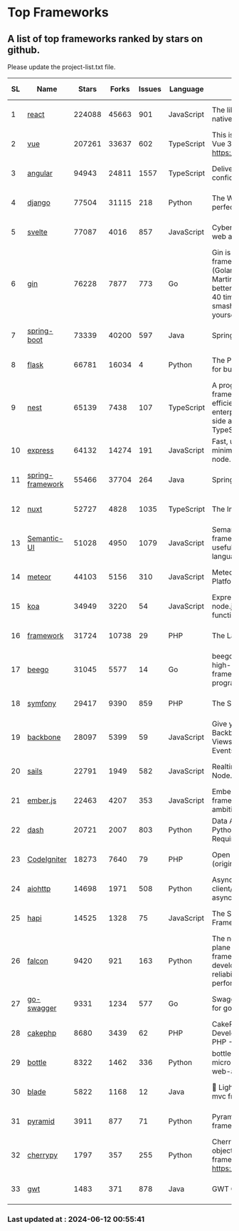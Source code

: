 # Top Frameworks
## A list of top frameworks ranked by stars on github.  
Please update the project-list.txt file.

| SL| Name  | Stars| Forks| Issues | Language | Description | Last Commit |
| --| ------| -----| ---- | ------ | -------- | ----------- | ----------- |
| 1 | [react](https://github.com/facebook/react) | 224088 | 45663 | 901 | JavaScript | The library for web and native user interfaces. | 2024-06-11 23:12:39 |
| 2 | [vue](https://github.com/vuejs/vue) | 207261 | 33637 | 602 | TypeScript | This is the repo for Vue 2. For Vue 3, go to https://github.com/vuejs/core | 2024-05-21 07:51:55 |
| 3 | [angular](https://github.com/angular/angular) | 94943 | 24811 | 1557 | TypeScript | Deliver web apps with confidence 🚀 | 2024-06-12 00:17:03 |
| 4 | [django](https://github.com/django/django) | 77504 | 31115 | 218 | Python | The Web framework for perfectionists with deadlines. | 2024-06-09 17:51:40 |
| 5 | [svelte](https://github.com/sveltejs/svelte) | 77087 | 4016 | 857 | JavaScript | Cybernetically enhanced web apps | 2024-06-11 15:00:27 |
| 6 | [gin](https://github.com/gin-gonic/gin) | 76228 | 7877 | 773 | Go | Gin is a HTTP web framework written in Go (Golang). It features a Martini-like API with much better performance -- up to 40 times faster. If you need smashing performance, get yourself some Gin. | 2024-06-06 09:10:03 |
| 7 | [spring-boot](https://github.com/spring-projects/spring-boot) | 73339 | 40200 | 597 | Java | Spring Boot | 2024-06-11 20:32:30 |
| 8 | [flask](https://github.com/pallets/flask) | 66781 | 16034 | 4 | Python | The Python micro framework for building web applications. | 2024-06-07 19:04:18 |
| 9 | [nest](https://github.com/nestjs/nest) | 65139 | 7438 | 107 | TypeScript | A progressive Node.js framework for building efficient, scalable, and enterprise-grade server-side applications with TypeScript/JavaScript 🚀 | 2024-06-11 10:51:32 |
| 10 | [express](https://github.com/expressjs/express) | 64132 | 14274 | 191 | JavaScript | Fast, unopinionated, minimalist web framework for node. | 2024-06-10 21:19:11 |
| 11 | [spring-framework](https://github.com/spring-projects/spring-framework) | 55466 | 37704 | 264 | Java | Spring Framework | 2024-06-11 17:34:41 |
| 12 | [nuxt](https://github.com/nuxt/nuxt) | 52727 | 4828 | 1035 | TypeScript | The Intuitive Vue Framework. | 2024-06-11 18:59:48 |
| 13 | [Semantic-UI](https://github.com/Semantic-Org/Semantic-UI) | 51028 | 4950 | 1079 | JavaScript | Semantic is a UI component framework based around useful principles from natural language. | 2023-01-11 17:05:32 |
| 14 | [meteor](https://github.com/meteor/meteor) | 44103 | 5156 | 310 | JavaScript | Meteor, the JavaScript App Platform | 2024-06-11 15:00:26 |
| 15 | [koa](https://github.com/koajs/koa) | 34949 | 3220 | 54 | JavaScript | Expressive middleware for node.js using ES2017 async functions | 2024-05-30 01:02:33 |
| 16 | [framework](https://github.com/laravel/framework) | 31724 | 10738 | 29 | PHP | The Laravel Framework. | 2024-06-11 19:10:39 |
| 17 | [beego](https://github.com/beego/beego) | 31045 | 5577 | 14 | Go | beego is an open-source, high-performance web framework for the Go programming language. | 2024-05-26 06:25:36 |
| 18 | [symfony](https://github.com/symfony/symfony) | 29417 | 9390 | 859 | PHP | The Symfony PHP framework | 2024-06-08 08:00:09 |
| 19 | [backbone](https://github.com/jashkenas/backbone) | 28097 | 5399 | 59 | JavaScript | Give your JS App some Backbone with Models, Views, Collections, and Events | 2024-03-06 23:22:47 |
| 20 | [sails](https://github.com/balderdashy/sails) | 22791 | 1949 | 582 | JavaScript | Realtime MVC Framework for Node.js | 2024-05-17 22:00:56 |
| 21 | [ember.js](https://github.com/emberjs/ember.js) | 22463 | 4207 | 353 | JavaScript | Ember.js - A JavaScript framework for creating ambitious web applications | 2024-06-11 18:00:35 |
| 22 | [dash](https://github.com/plotly/dash) | 20721 | 2007 | 803 | Python | Data Apps & Dashboards for Python. No JavaScript Required. | 2024-06-10 12:56:32 |
| 23 | [CodeIgniter](https://github.com/bcit-ci/CodeIgniter) | 18273 | 7640 | 79 | PHP | Open Source PHP Framework (originally from EllisLab) | 2024-03-20 03:51:42 |
| 24 | [aiohttp](https://github.com/aio-libs/aiohttp) | 14698 | 1971 | 508 | Python | Asynchronous HTTP client/server framework for asyncio and Python | 2024-06-11 11:07:01 |
| 25 | [hapi](https://github.com/hapijs/hapi) | 14525 | 1328 | 75 | JavaScript | The Simple, Secure Framework Developers Trust | 2024-04-09 14:33:32 |
| 26 | [falcon](https://github.com/falconry/falcon) | 9420 | 921 | 163 | Python | The no-magic web data plane API and microservices framework for Python developers, with a focus on reliability, correctness, and performance at scale. | 2024-05-07 19:30:52 |
| 27 | [go-swagger](https://github.com/go-swagger/go-swagger) | 9331 | 1234 | 577 | Go | Swagger 2.0 implementation for go | 2024-05-13 17:21:38 |
| 28 | [cakephp](https://github.com/cakephp/cakephp) | 8680 | 3439 | 62 | PHP | CakePHP: The Rapid Development Framework for PHP - Official Repository | 2024-06-10 17:34:33 |
| 29 | [bottle](https://github.com/bottlepy/bottle) | 8322 | 1462 | 336 | Python | bottle.py is a fast and simple micro-framework for python web-applications. | 2024-01-03 22:31:48 |
| 30 | [blade](https://github.com/lets-blade/blade) | 5822 | 1168 | 12 | Java | :rocket: Lightning fast and elegant mvc framework for Java8 | 2024-06-06 06:15:39 |
| 31 | [pyramid](https://github.com/Pylons/pyramid) | 3911 | 877 | 71 | Python | Pyramid - A Python web framework | 2024-06-10 16:09:42 |
| 32 | [cherrypy](https://github.com/cherrypy/cherrypy) | 1797 | 357 | 255 | Python | CherryPy is a pythonic, object-oriented HTTP framework.      https://cherrypy.dev | 2024-04-22 23:41:04 |
| 33 | [gwt](https://github.com/gwtproject/gwt) | 1483 | 371 | 878 | Java | GWT Open Source Project | 2024-06-04 17:54:18 |

### Last updated at : 2024-06-12 00:55:41
